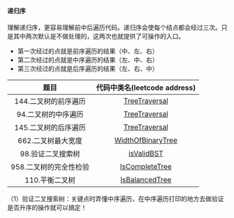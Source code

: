 #### 递归序
理解递归序，更容易理解前中后遍历代码。递归序会使每个结点都会经过三次。只是其中两次默认是不做处理的，这两次也就提供了可操作的入口。
- 第一次经过的点就是前序遍历的结果（中、左、右）
- 第二次经过的点就是中序遍历的结果（左、中、右）
- 第三次经过的点就是后序遍历的结果（左、右、中）

|           题目            |               代码中类名(leetcode address)               | 
| :-----------------------: | :----------------------------------------------------------: | 
| 144.二叉树的前序遍历  |  [TreeTraversal](https://leetcode-cn.com/problems/binary-tree-preorder-traversal/)  |
| 94.二叉树的中序遍历  |  [TreeTraversal](https://leetcode-cn.com/problems/binary-tree-inorder-traversal/)  |
| 145.二叉树的后序遍历  |  [TreeTraversal](https://leetcode-cn.com/problems/binary-tree-postorder-traversal/)  |
| 662.二叉树最大宽度  |  [WidthOfBinaryTree](https://leetcode-cn.com/problems/maximum-width-of-binary-tree/)  |
| 98.验证二叉搜索树  |  [isValidBST](https://leetcode-cn.com/problems/validate-binary-search-tree/)  |
| 958.二叉树的完全性检验  |  [IsCompleteTree](https://leetcode-cn.com/problems/check-completeness-of-a-binary-tree/)  |
| 110.平衡二叉树  |  [IsBalancedTree](https://leetcode-cn.com/problems/balanced-binary-tree/)  |

（1）验证二叉搜索树：关键点时弄懂中序遍历，在中序遍历打印的地方去做验证是否升序的操作就可以搞定！ 
